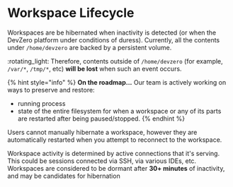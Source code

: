 # Workspace Lifecycle

Workspaces are be hibernated when inactivity is detected (or when the DevZero platform under conditions of duress). Currently, all the contents under `/home/devzero` are backed by a persistent volume.

:rotating\_light: Therefore, contents outside of `/home/devzero` (for example, `/var/*`, `/tmp/*`, etc) **will be lost** when such an event occurs.

{% hint style="info" %}
**On the roadmap...** Our team is actively working on ways to preserve and restore:

* running process
* state of the entire filesystem for when a workspace or any of its parts are restarted after being paused/stopped.
{% endhint %}

Users cannot manually hibernate a workspace, however they are automatically restarted when you attempt to reconnect to the workspace.&#x20;

Workspace activity is determined by active connections that it's serving. This could be sessions connected via SSH, via various IDEs, etc. Workspaces are considered to be dormant after **30+ minutes** of inactivity, and may be candidates for hibernation

